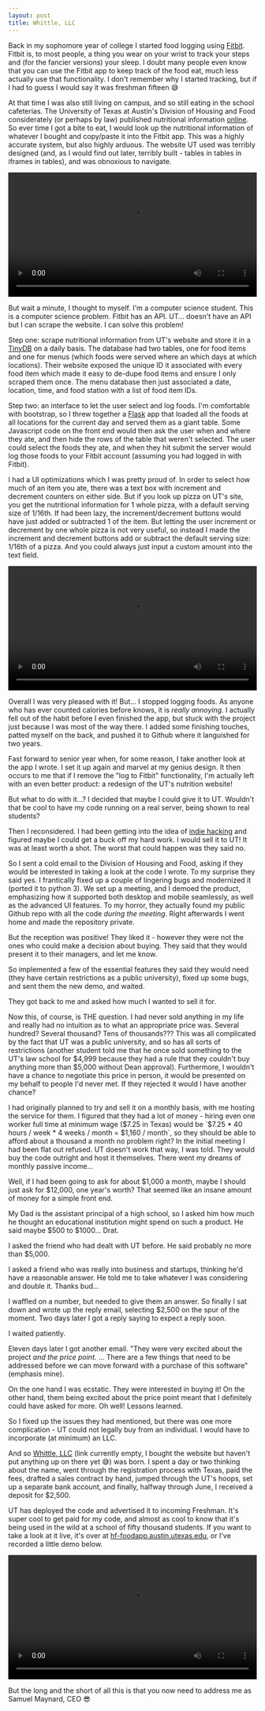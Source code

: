 ```yaml
---
layout: post
title: Whittle, LLC
---
```


Back in my sophomore year of college I started food logging using [Fitbit][1]. Fitbit is, to most people, a thing you wear on your wrist to track your steps and (for the fancier versions) your sleep. I doubt many people even know that you can use the Fitbit app to keep track of the food eat, much less actually use that functionality. I don't remember why I started tracking, but if I had to guess I would say it was freshman fifteen 😅

At that time I was also still living on campus, and so still eating in the school cafeterias. The University of Texas at Austin's Division of Housing and Food considerately (or perhaps by law) published nutritional information [online][2]. So ever time I got a bite to eat, I would look up the nutritional information of whatever I bought and copy/paste it into the Fitbit app. This was a highly accurate system, but also highly arduous. The website UT used was terribly designed (and, as I would find out later, terribly built - tables in tables in iframes in tables), and was obnoxious to navigate.

<video style="display:block; width:100%; height:auto;" autoplay controls loop="loop">
  <source src="/assets/whittlellc/hf-food.mp4" type="video/mp4" />
  <source src="/assets/whittlellc/hf-food.mp4" type="video/mp4" />
</video>

But wait a minute, I thought to myself. I'm a computer science student. This is a computer science problem. Fitbit has an API. UT... doesn't have an API but I can scrape the website. I can solve this problem!

Step one: scrape nutritional information from UT's website and store it in a [TinyDB][3] on a daily basis. The database had two tables, one for food items and one for menus (which foods were served where an which days at which locations). Their website exposed the unique ID it associated with every food item which made it easy to de-dupe food items and ensure I only scraped them once. The menu database then just associated a date, location, time, and food station with a list of food item IDs.

Step two: an interface to let the user select and log foods. I'm comfortable with bootstrap, so I threw together a [Flask][4] app that loaded all the foods at all locations for the current day and served them as a giant table. Some Javascript code on the front end would then ask the user when and where they ate, and then hide the rows of the table that weren't selected. The user could select the foods they ate, and when they hit submit the server would log those foods to your Fitbit account (assuming you had logged in with Fitbit).

I had a UI optimizations which I was pretty proud of. In order to select how much of an item you ate, there was a text box with increment and decrement counters on either side. But if you look up pizza on UT's site, you get the nutritional information for 1 whole pizza, with a default serving size of 1/16th. If had been lazy, the increment/decrement buttons would have just added or subtracted 1 of the item. But letting the user increment or decrement by one whole pizza is not very useful, so instead I made the increment and decrement buttons add or subtract the default serving size: 1/16th of a pizza. And you could always just input a custom amount into the text field.

<div class="video">
   <video style="display:block; width:100%; height:auto;" autoplay controls loop="loop">
       <source src="/assets/whittlellc/fitbit-ut-prototype.mp4" type="video/mp4" />
   </video>
</div>

Overall I was very pleased with it! But... I stopped logging foods. As anyone who has ever counted calories before knows, it is *really annoying*. I actually fell out of the habit before I even finished the app, but stuck with the project just because I was most of the way there. I added some finishing touches, patted myself on the back, and pushed it to Github where it languished for two years.

Fast forward to senior year when, for some reason, I take another look at the app I wrote. I set it up again and marvel at my genius design. It then occurs to me that if I remove the "log to Fitbit" functionality, I'm actually left with an even better product: a redesign of the UT's nutrition website! 

But what to do with it...? I decided that maybe I could give it to UT. Wouldn't that be cool to have my code running on a real server, being shown to real students?

Then I reconsidered. I had been getting into the idea of [indie hacking][5] and figured maybe I could get a buck off my hard work. I would sell it to UT! It was at least worth a shot. The worst that could happen was they said no.

So I sent a cold email to the Division of Housing and Food, asking if they would be interested in taking a look at the code I wrote. To my surprise they said yes. I frantically fixed up a couple of lingering bugs and modernized it (ported it to python 3). We set up a meeting, and I demoed the product, emphasizing how it supported both desktop and mobile seamlessly, as well as the advanced UI features. To my horror, they actually found my public Github repo with all the code _during the meeting_. Right afterwards I went home and made the repository private.

But the reception was positive! They liked it - however they were not the ones who could make a decision about buying. They said that they would present it to their managers, and let me know.

So implemented a few of the essential features they said they would need (they have certain restrictions as a public university), fixed up some bugs, and sent them the new demo, and waited.

They got back to me and asked how much I wanted to sell it for.

Now this, of course, is THE question. I had never sold anything in my life and really had no intuition as to what an appropriate price was. Several hundred? Several thousand? Tens of thousands??? This was all complicated by the fact that UT was a public university, and so has all sorts of restrictions (another student told me that he once sold something to the UT's law school for $4,999 because they had a rule that they couldn't buy anything more than $5,000 without Dean approval). Furthermore, I wouldn't have a chance to negotiate this price in person, it would be presented on my behalf to people I'd never met. If they rejected it would I have another chance?

I had originally planned to try and sell it on a monthly basis, with me hosting the service for them. I figured that they had a lot of money - hiring even one worker full time at minimum wage ($7.25 in Texas) would be `$7.25 * 40 hours / week * 4 weeks / month = $1,160 / month`, so they should be able to afford about a thousand a month no problem right? In the initial meeting I had been flat out refused. UT doesn't work that way, I was told. They would buy the code outright and host it themselves. There went my dreams of monthly passive income...

Well, if I had been going to ask for about $1,000 a month, maybe I should just ask for $12,000, one year's worth? That seemed like an insane amount of money for a simple front end.

My Dad is the assistant principal of a high school, so I asked him how much he thought an educational institution might spend on such a product. He said maybe $500 to $1000... Drat.

I asked the friend who had dealt with UT before. He said probably no more than $5,000.

I asked a friend who was really into business and startups, thinking he'd have a reasonable answer. He told me to take whatever I was considering and double it. Thanks bud...

I waffled on a number, but needed to give them an answer. So finally I sat down and wrote up the reply email, selecting $2,500 on the spur of the moment. Two days later I got a reply saying to expect a reply soon.

I waited patiently.

Eleven days later I got another email. "They were very excited about the project *and the price point.* ... There are a few things that need to be addressed before we can move forward with a purchase of this software" (emphasis mine).

On the one hand I was ecstatic. They were interested in buying it! On the other hand, them being excited about the price point meant that I definitely could have asked for more. Oh well! Lessons learned.

So I fixed up the issues they had mentioned, but there was one more complication - UT could not legally buy from an individual. I would have to incorporate (at minimum) an LLC.

And so [Whittle, LLC][6] (link currently empty, I bought the website but haven't put anything up on there yet 😅) was born. I spent a day or two thinking about the name, went through the registration process with Texas, paid the fees, drafted a sales contract by hand, jumped through the UT's hoops, set up a separate bank account, and finally, halfway through June, I received a deposit for $2,500.

UT has deployed the code and advertised it to incoming Freshman. It's super cool to get paid for my code, and almost as cool to know that it's being used in the wild at a school of fifty thousand students. If you want to take a look at it live, it's over at [hf-foodapp.austin.utexas.edu][7], or I've recorded a little demo below.

<div class="video">
   <video style="display:block; width:100%; height:auto;" autoplay controls loop="loop">
       <source src="/assets/whittlellc/fitbit-ut-sale.mp4" type="video/mp4" />
   </video>
</div>

But the long and the short of all this is that you now need to address me as Samuel Maynard, CEO 😎

[1]: https://www.fitbit.com/
[2]: http://hf-food.austin.utexas.edu/foodpro/location2.asp
[3]: https://tinydb.readthedocs.io/en/latest/
[4]: http://flask.pocoo.org
[5]: https://www.indiehackers.com/
[6]: http://whittlellc.com/
[7]: http://hf-foodapp.austin.utexas.edu
